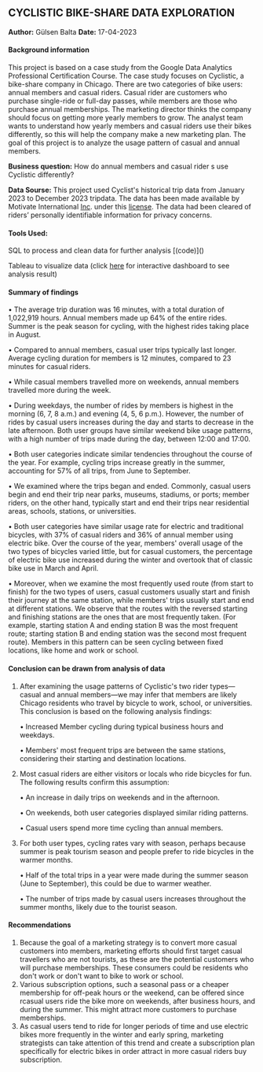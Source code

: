 	
<h2>CYCLISTIC BIKE-SHARE DATA EXPLORATION</h2>

**Author:** Gülsen Balta **Date:** 17-04-2023

<h4>Background information</h4>

This project is based on a case study from the Google Data Analytics Professional Certification Course. The case study focuses on Cyclistic, a bike-share company in Chicago. There are two categories of bike users: annual members and casual riders.  Casual rider are customers who purchase single-ride or full-day passes, while members are those who purchase annual memberships. The marketing director thinks the company should focus on getting more yearly members to grow.  The analyst team wants to understand how yearly members and casual riders use their bikes differently, so this will help the company make a new marketing plan. The goal of this project is to analyze the usage pattern of casual and annual members.

**Business question:** How do annual members and casual rider s use Cyclistic differently?

**Data Sourse:** This project used Cyclist's historical trip data from January 2023 to December 2023 tripdata. The data has been made available by Motivate International [Inc](https://divvy-tripdata.s3.amazonaws.com/index.html). under this [license](https://divvybikes.com/data-license-agreement). The data had been cleared of riders’ personally identifiable information for privacy concerns.


<h4>Tools Used:</h4>

<p>SQL to process and clean data for further analysis [(code)]() </p>


Tableau to visualize data (click [here](https://public.tableau.com/views/CyclisticBikeShare_17131724330590/Dashboard1?:language=en-US&:sid=&:display_count=n&:origin=viz_share_link) for interactive dashboard to see analysis result)

<h4>Summary of findings</h4>

<p>•	The average trip duration was 16 minutes, with a total duration of 1,022,919 hours. Annual members made up 64% of the entire rides. Summer is the peak season for cycling, with the highest rides taking place in August.</p>
<p>•	Compared to annual members, casual user trips typically last longer. Average cycling duration for members is 12 minutes, compared to 23 minutes for casual riders.</p>
<p>•	While casual members travelled more on weekends, annual members travelled more during the week.</p>
<p>•	During weekdays, the number of rides by members is highest in the morning (6, 7, 8 a.m.) and evening (4, 5, 6 p.m.). However, the number of rides by casual users increases during the day and starts to decrease in the late afternoon. Both user groups have similar weekend bike usage patterns, with a high number of trips made during the day, between 12:00 and 17:00.</p>
<p>•	 Both user categories indicate similar tendencies throughout the course of the year. For example, cycling trips increase greatly in the summer, accounting for 57% of all trips, from June to September.</p> 
<p>•	We examined where the trips began and ended. Commonly, casual users begin and end their trip near parks, museums, stadiums, or ports; member riders, on the other hand, typically start and end their trips near residential areas, schools, stations, or universities.</p>
<p>•	Both user categories have similar usage rate for electric and traditional bicycles, with 37% of casual riders and 36% of annual member using electric bike. Over the course of the year, members' overall usage of the two types of bicycles varied little, but for casual customers, the percentage of electric bike use increased during the winter and overtook that of classic bike use in March and April.</p>
<p>•	Moreover, when we examine the most frequently used route (from start to finish) for the two types of users, casual customers usually start and finish their journey at the same station, while members' trips usually start and end at different stations. We observe that the routes with the reversed starting and finishing stations are the ones that are most frequently taken. (For example, starting station A and ending station B was the most frequent route; starting station B and ending station was the second most frequent route). Members in this pattern can be seen cycling between fixed locations, like home and work or school.</p>

<h4>Conclusion can be drawn from analysis of data</h4>
 
1.	After examining the usage patterns of Cyclistic's two rider types—casual and annual members—we may infer that members are likely Chicago residents who travel by bicycle to work, school, or universities. This conclusion is based on the following analysis findings:
	<p>•	Increased Member cycling during typical business hours and weekdays.</p>
	<p>•	Members' most frequent trips are between the same stations, considering their starting and destination locations.</p>
2.	Most casual riders are either visitors or locals who ride bicycles for fun. The following results confirm this assumption:
	<p>•	An increase in daily trips on weekends and in the afternoon.</p> 
	<p>•	On weekends, both user categories displayed similar riding patterns.</p> 
	<p>•	Casual users spend more time cycling than annual members.</p>
3.	For both user types, cycling rates vary with season, perhaps because summer is peak tourism season and people prefer to ride bicycles in the warmer months.
	<p>•	Half of the total trips in a year were made during the summer season (June to September), this could be due to warmer weather.</p>
	<p>•	The number of trips made by casual users increases throughout the summer months, likely due to the tourist season.</p>

<h4>Recommendations</h4>

1.	Because the goal of a marketing strategy is to convert more casual customers into members, marketing efforts should first target casual travellers who are not tourists, as these are the potential customers who will purchase memberships. These consumers could be residents who don't work or don't want to bike to work or school.
2.	Various subscription options, such a seasonal pass or a cheaper membership for off-peak hours or the weekend, can be offered since rcasual users ride the bike more on weekends, after business hours, and during the summer. This might attract more customers to purchase memberships. 
3.	As casual users tend to ride for longer periods of time and use electric bikes more frequently in the winter and early spring, marketing strategists can take attention of this trend and create a subscription plan specifically for electric bikes in order attract in more casual riders buy subscription.

  
